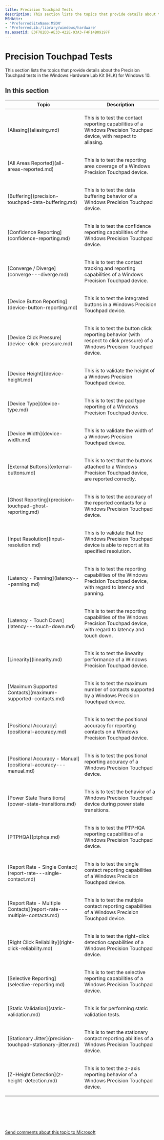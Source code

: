 ```yaml
---
title: Precision Touchpad Tests
description: This section lists the topics that provide details about the Precision Touchpad tests in the Windows Hardware Lab Kit (HLK) for Windows 10.
MSHAttr:
- 'PreferredSiteName:MSDN'
- 'PreferredLib:/library/windows/hardware'
ms.assetid: E3F782D3-AE33-422E-93A3-F4F14B09197F
---
```


# Precision Touchpad Tests


This section lists the topics that provide details about the Precision Touchpad tests in the Windows Hardware Lab Kit (HLK) for Windows 10.

## In this section


<table>
<colgroup>
<col width="50%" />
<col width="50%" />
</colgroup>
<thead>
<tr class="header">
<th>Topic</th>
<th>Description</th>
</tr>
</thead>
<tbody>
<tr class="odd">
<td><p>[Aliasing](aliasing.md)</p></td>
<td><p>This is to test the contact reporting capabilities of a Windows Precision Touchpad device, with respect to aliasing.</p></td>
</tr>
<tr class="even">
<td><p>[All Areas Reported](all-areas-reported.md)</p></td>
<td><p>This is to test the reporting area coverage of a Windows Precision Touchpad device.</p></td>
</tr>
<tr class="odd">
<td><p>[Buffering](precision-touchpad-data-buffering.md)</p></td>
<td><p>This is to test the data buffering behavior of a Windows Precision Touchpad device.</p></td>
</tr>
<tr class="even">
<td><p>[Confidence Reporting](confidence-reporting.md)</p></td>
<td><p>This is to test the confidence reporting capabilities of the Windows Precision Touchpad device.</p></td>
</tr>
<tr class="odd">
<td><p>[Converge / Diverge](converge---diverge.md)</p></td>
<td><p>This is to test the contact tracking and reporting capabilities of a Windows Precision Touchpad device.</p></td>
</tr>
<tr class="even">
<td><p>[Device Button Reporting](device-button-reporting.md)</p></td>
<td><p>This is to test the integrated buttons in a Windows Precision Touchpad device.</p></td>
</tr>
<tr class="odd">
<td><p>[Device Click Pressure](device-click-pressure.md)</p></td>
<td><p>This is to test the button click reporting behavior (with respect to click pressure) of a Windows Precision Touchpad device.</p></td>
</tr>
<tr class="even">
<td><p>[Device Height](device-height.md)</p></td>
<td><p>This is to validate the height of a Windows Precision Touchpad device.</p></td>
</tr>
<tr class="odd">
<td><p>[Device Type](device-type.md)</p></td>
<td><p>This is to test the pad type reporting of a Windows Precision Touchpad device.</p></td>
</tr>
<tr class="even">
<td><p>[Device Width](device-width.md)</p></td>
<td><p>This is to validate the width of a Windows Precision Touchpad device.</p></td>
</tr>
<tr class="odd">
<td><p>[External Buttons](external-buttons.md)</p></td>
<td><p>This is to test that the buttons attached to a Windows Precision Touchpad device, are reported correctly.</p></td>
</tr>
<tr class="even">
<td><p>[Ghost Reporting](precision-touchpad-ghost-reporting.md)</p></td>
<td><p>This is to test the accuracy of the reported contacts for a Windows Precision Touchpad device.</p></td>
</tr>
<tr class="odd">
<td><p>[Input Resolution](input-resolution.md)</p></td>
<td><p>This is to validate that the Windows Precision Touchpad device is able to report at its specified resolution.</p></td>
</tr>
<tr class="even">
<td><p>[Latency - Panning](latency---panning.md)</p></td>
<td><p>This is to test the reporting capabilities of the Windows Precision Touchpad device, with regard to latency and panning.</p></td>
</tr>
<tr class="odd">
<td><p>[Latency - Touch Down](latency---touch-down.md)</p></td>
<td><p>This is to test the reporting capabilities of the Windows Precision Touchpad device, with regard to latency and touch down.</p></td>
</tr>
<tr class="even">
<td><p>[Linearity](linearity.md)</p></td>
<td><p>This is to test the linearity performance of a Windows Precision Touchpad device.</p></td>
</tr>
<tr class="odd">
<td><p>[Maximum Supported Contacts](maximum-supported-contacts.md)</p></td>
<td><p>This is to test the maximum number of contacts supported by a Windows Precision Touchpad device.</p></td>
</tr>
<tr class="even">
<td><p>[Positional Accuracy](positional-accuracy.md)</p></td>
<td><p>This is to test the positional accuracy for reporting contacts on a Windows Precision Touchpad device.</p></td>
</tr>
<tr class="odd">
<td><p>[Positional Accuracy - Manual](positional-accuracy---manual.md)</p></td>
<td><p>This is to test the positional reporting accuracy of a Windows Precision Touchpad device.</p></td>
</tr>
<tr class="even">
<td><p>[Power State Transitions](power-state-transitions.md)</p></td>
<td><p>This is to test the behavior of a Windows Precision Touchpad device during power state transitions.</p></td>
</tr>
<tr class="odd">
<td><p>[PTPHQA](ptphqa.md)</p></td>
<td><p>This is to test the PTPHQA reporting capabilities of a Windows Precision Touchpad device.</p></td>
</tr>
<tr class="even">
<td><p>[Report Rate - Single Contact](report-rate---single-contact.md)</p></td>
<td><p>This is to test the single contact reporting capabilities of a Windows Precision Touchpad device.</p></td>
</tr>
<tr class="odd">
<td><p>[Report Rate - Multiple Contacts](report-rate---multiple-contacts.md)</p></td>
<td><p>This is to test the multiple contact reporting capabilities of a Windows Precision Touchpad device.</p></td>
</tr>
<tr class="even">
<td><p>[Right Click Reliability](right-click-reliability.md)</p></td>
<td><p>This is to test the right-click detection capabilities of a Windows Precision Touchpad device.</p></td>
</tr>
<tr class="odd">
<td><p>[Selective Reporting](selective-reporting.md)</p></td>
<td><p>This is to test the selective reporting capabilities of a Windows Precision Touchpad device.</p></td>
</tr>
<tr class="even">
<td><p>[Static Validation](static-validation.md)</p></td>
<td><p>This is for performing static validation tests.</p></td>
</tr>
<tr class="odd">
<td><p>[Stationary Jitter](precision-touchpad-stationary-jitter.md)</p></td>
<td><p>This is to test the stationary contact reporting abilities of a Windows Precision Touchpad device.</p></td>
</tr>
<tr class="even">
<td><p>[Z-Height Detection](z-height-detection.md)</p></td>
<td><p>This is to test the z-axis reporting behavior of a Windows Precision Touchpad device.</p></td>
</tr>
</tbody>
</table>

 

 

 

[Send comments about this topic to Microsoft](mailto:wsddocfb@microsoft.com?subject=Documentation%20feedback%20%5Bp_WEG_Hardware\p_weg_hardware%5D:%20Precision%20Touchpad%20Tests%20%20RELEASE:%20%285/9/2016%29&body=%0A%0APRIVACY%20STATEMENT%0A%0AWe%20use%20your%20feedback%20to%20improve%20the%20documentation.%20We%20don't%20use%20your%20email%20address%20for%20any%20other%20purpose,%20and%20we'll%20remove%20your%20email%20address%20from%20our%20system%20after%20the%20issue%20that%20you're%20reporting%20is%20fixed.%20While%20we're%20working%20to%20fix%20this%20issue,%20we%20might%20send%20you%20an%20email%20message%20to%20ask%20for%20more%20info.%20Later,%20we%20might%20also%20send%20you%20an%20email%20message%20to%20let%20you%20know%20that%20we've%20addressed%20your%20feedback.%0A%0AFor%20more%20info%20about%20Microsoft's%20privacy%20policy,%20see%20http://privacy.microsoft.com/default.aspx. "Send comments about this topic to Microsoft")




